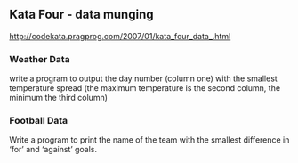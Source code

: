 ## Kata Four - data munging

http://codekata.pragprog.com/2007/01/kata_four_data_.html

### Weather Data

write a program to output the day number (column one) with the smallest temperature spread (the maximum temperature is the second column, the minimum the third column)

### Football Data

Write a program to print the name of the team with the smallest difference in ‘for’ and ‘against’ goals.

